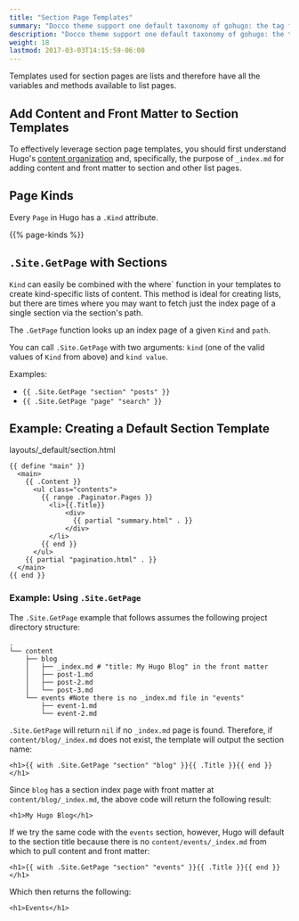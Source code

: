 ```yaml
---
title: "Section Page Templates"
summary: "Docco theme support one default taxonomy of gohugo: the tag feature."
description: "Docco theme support one default taxonomy of gohugo: the tag feature."
weight: 18
lastmod: 2017-03-03T14:15:59-06:00
---
```


Templates used for section pages are lists and therefore have all the variables and methods available to list pages.

## Add Content and Front Matter to Section Templates

To effectively leverage section page templates, you should first understand Hugo's [content organization](/fr/docs/content-management/organization/) and, specifically, the purpose of `_index.md` for adding content and front matter to section and other list pages.


## Page Kinds

Every `Page` in Hugo has a `.Kind` attribute.

{{% page-kinds %}}

## `.Site.GetPage` with Sections


`Kind` can easily be combined with the where` function in your templates to create kind-specific lists of content. This method is ideal for creating lists, but there are times where you may want to fetch just the index page of a single section via the section's path.

The `.GetPage` function looks up an index page of a given `Kind` and `path`.

You can call `.Site.GetPage` with two arguments: `kind` (one of the valid values
of `Kind` from above) and `kind value`.

Examples:

- `{{ .Site.GetPage "section" "posts" }}`
- `{{ .Site.GetPage "page" "search" }}`

## Example: Creating a Default Section Template

layouts/_default/section.html
```
{{ define "main" }}
  <main>
    {{ .Content }}
      <ul class="contents">
        {{ range .Paginator.Pages }}
          <li>{{.Title}}
              <div>
                {{ partial "summary.html" . }}
              </div>
          </li>
        {{ end }}
      </ul>
    {{ partial "pagination.html" . }}
  </main>
{{ end }}
```

### Example: Using `.Site.GetPage`

The `.Site.GetPage` example that follows assumes the following project directory structure:

```
.
└── content
    ├── blog
    │   ├── _index.md # "title: My Hugo Blog" in the front matter
    │   ├── post-1.md
    │   ├── post-2.md
    │   └── post-3.md
    └── events #Note there is no _index.md file in "events"
        ├── event-1.md
        └── event-2.md
```

`.Site.GetPage` will return `nil` if no `_index.md` page is found. Therefore, if `content/blog/_index.md` does not exist, the template will output the section name:

```
<h1>{{ with .Site.GetPage "section" "blog" }}{{ .Title }}{{ end }}</h1>
```

Since `blog` has a section index page with front matter at `content/blog/_index.md`, the above code will return the following result:

```
<h1>My Hugo Blog</h1>
```

If we try the same code with the `events` section, however, Hugo will default to the section title because there is no `content/events/_index.md` from which to pull content and front matter:

```
<h1>{{ with .Site.GetPage "section" "events" }}{{ .Title }}{{ end }}</h1>
```

Which then returns the following:

```
<h1>Events</h1>
```

